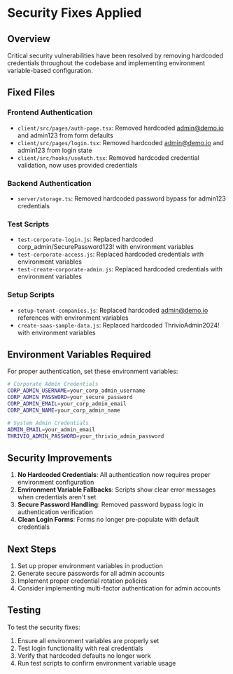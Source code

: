 # Security Fixes Applied

## Overview
Critical security vulnerabilities have been resolved by removing hardcoded credentials throughout the codebase and implementing environment variable-based configuration.

## Fixed Files

### Frontend Authentication
- `client/src/pages/auth-page.tsx`: Removed hardcoded admin@demo.io and admin123 from form defaults
- `client/src/pages/login.tsx`: Removed hardcoded admin@demo.io and admin123 from login state
- `client/src/hooks/useAuth.tsx`: Removed hardcoded credential validation, now uses provided credentials

### Backend Authentication
- `server/storage.ts`: Removed hardcoded password bypass for admin123 credentials

### Test Scripts
- `test-corporate-login.js`: Replaced hardcoded corp_admin/SecurePassword123! with environment variables
- `test-corporate-access.js`: Replaced hardcoded credentials with environment variables
- `test-create-corporate-admin.js`: Replaced hardcoded credentials with environment variables

### Setup Scripts
- `setup-tenant-companies.js`: Replaced hardcoded admin@demo.io references with environment variables
- `create-saas-sample-data.js`: Replaced hardcoded ThrivioAdmin2024! with environment variables

## Environment Variables Required

For proper authentication, set these environment variables:

```bash
# Corporate Admin Credentials
CORP_ADMIN_USERNAME=your_corp_admin_username
CORP_ADMIN_PASSWORD=your_secure_password
CORP_ADMIN_EMAIL=your_corp_admin_email
CORP_ADMIN_NAME=your_corp_admin_name

# System Admin Credentials
ADMIN_EMAIL=your_admin_email
THRIVIO_ADMIN_PASSWORD=your_thrivio_admin_password
```

## Security Improvements

1. **No Hardcoded Credentials**: All authentication now requires proper environment configuration
2. **Environment Variable Fallbacks**: Scripts show clear error messages when credentials aren't set
3. **Secure Password Handling**: Removed password bypass logic in authentication verification
4. **Clean Login Forms**: Forms no longer pre-populate with default credentials

## Next Steps

1. Set up proper environment variables in production
2. Generate secure passwords for all admin accounts
3. Implement proper credential rotation policies
4. Consider implementing multi-factor authentication for admin accounts

## Testing

To test the security fixes:
1. Ensure all environment variables are properly set
2. Test login functionality with real credentials
3. Verify that hardcoded defaults no longer work
4. Run test scripts to confirm environment variable usage
